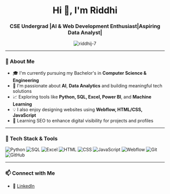 <h1 align="center">Hi 👋, I'm Riddhi</h1>
<h3 align="center">CSE Undergrad |AI & Web Development Enthusiast|Aspiring Data Analyst| </h3>

<p align="center">
  <img src="https://komarev.com/ghpvc/?username=riddhij-7&label=Profile%20views&color=0e75b6&style=flat" alt="riddhij-7" />
</p>

---

### 🌱 About Me
- 🎓 I'm currently pursuing my Bachelor's in **Computer Science & Engineering**  
- 🧠 I'm passionate about **AI**, **Data Analytics** and building meaningful tech solutions  
- 📈 Exploring tools like **Python, SQL, Excel, Power BI**, and **Machine Learning**  
- 💡 I also enjoy designing websites using **Webflow, HTML/CSS, JavaScript**  
- 🚀 Learning SEO to enhance digital visibility for projects and profiles  

---

### 🔧 Tech Stack & Tools
![Python](https://img.shields.io/badge/Python-14354C?style=for-the-badge&logo=python&logoColor=white)
![SQL](https://img.shields.io/badge/SQL-025E8C?style=for-the-badge&logo=postgresql&logoColor=white)
![Excel](https://img.shields.io/badge/Excel-217346?style=for-the-badge&logo=microsoft-excel&logoColor=white)
![HTML](https://img.shields.io/badge/HTML5-e34c26?style=for-the-badge&logo=html5&logoColor=white)
![CSS](https://img.shields.io/badge/CSS3-264de4?style=for-the-badge&logo=css3&logoColor=white)
![JavaScript](https://img.shields.io/badge/JavaScript-f7df1e?style=for-the-badge&logo=javascript&logoColor=black)
![Webflow](https://img.shields.io/badge/Webflow-4353FF?style=for-the-badge&logo=webflow&logoColor=white)
![Git](https://img.shields.io/badge/Git-F05032?style=for-the-badge&logo=git&logoColor=white)
![GitHub](https://img.shields.io/badge/GitHub-181717?style=for-the-badge&logo=github&logoColor=white)

---

### 📫 Connect with Me
- 💼 [LinkedIn](https://www.linkedin.com/in/riddhi-jathar-b2434a288/)  
